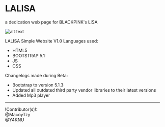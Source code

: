 # LALISA
a dedication web page for BLACKPINK's LISA

![alt text](https://i.ibb.co/BTCBZ5b/hehe.png?raw=true)

LALISA Simple Website V1.0
Languages used:
- HTML5
- BOOTSTRAP 5.1
- JS
- CSS

Changelogs made during Beta:
- Bootstrap to version 5.1.3
- Updated all outdated third party vendor libraries to their latest versions
- Added Mp3 player
--------
!Contributor(s)!: <br>
@MacoyTzy <br>
@Y4KNU <br>
